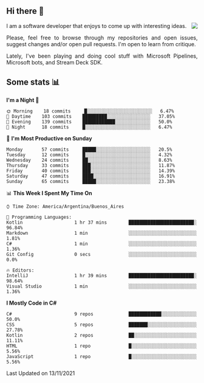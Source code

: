 ## Hi there :slightly_smiling_face:

<img src="https://github-readme-stats.vercel.app/api?username=victorgrycuk&show_icons=true&count_private=true&title_color=F7941E&icon_color=F7941E" align="right">

<p align="justify">
I am a software developer that enjoys to come up with interesting ideas.
<p/>

<p align= "justify">
Please, feel free to browse through my repositories and open issues, suggest changes and/or open pull requests. I'm open to learn from critique.
<p/>

<p align= "justify">
Lately, I've been playing and doing cool stuff with Microsoft Pipelines, Microsoft bots, and Stream Deck SDK.
<p/>

## Some stats :bar_chart:
<!--START_SECTION:waka-->
**I'm a Night 🦉** 

```text
🌞 Morning    18 commits     █░░░░░░░░░░░░░░░░░░░░░░░░   6.47% 
🌆 Daytime    103 commits    █████████░░░░░░░░░░░░░░░░   37.05% 
🌃 Evening    139 commits    ████████████░░░░░░░░░░░░░   50.0% 
🌙 Night      18 commits     █░░░░░░░░░░░░░░░░░░░░░░░░   6.47%

```
📅 **I'm Most Productive on Sunday** 

```text
Monday       57 commits     █████░░░░░░░░░░░░░░░░░░░░   20.5% 
Tuesday      12 commits     █░░░░░░░░░░░░░░░░░░░░░░░░   4.32% 
Wednesday    24 commits     ██░░░░░░░░░░░░░░░░░░░░░░░   8.63% 
Thursday     33 commits     ███░░░░░░░░░░░░░░░░░░░░░░   11.87% 
Friday       40 commits     ███░░░░░░░░░░░░░░░░░░░░░░   14.39% 
Saturday     47 commits     ████░░░░░░░░░░░░░░░░░░░░░   16.91% 
Sunday       65 commits     █████░░░░░░░░░░░░░░░░░░░░   23.38%

```


📊 **This Week I Spent My Time On** 

```text
⌚︎ Time Zone: America/Argentina/Buenos_Aires

💬 Programming Languages: 
Kotlin                   1 hr 37 mins        ████████████████████████░   96.84% 
Markdown                 1 min               ░░░░░░░░░░░░░░░░░░░░░░░░░   1.81% 
C#                       1 min               ░░░░░░░░░░░░░░░░░░░░░░░░░   1.36% 
Git Config               0 secs              ░░░░░░░░░░░░░░░░░░░░░░░░░   0.0%

🔥 Editors: 
IntelliJ                 1 hr 39 mins        ████████████████████████░   98.64% 
Visual Studio            1 min               ░░░░░░░░░░░░░░░░░░░░░░░░░   1.36%

```

**I Mostly Code in C#** 

```text
C#                       9 repos             ████████████░░░░░░░░░░░░░   50.0% 
CSS                      5 repos             ███████░░░░░░░░░░░░░░░░░░   27.78% 
Kotlin                   2 repos             ██░░░░░░░░░░░░░░░░░░░░░░░   11.11% 
HTML                     1 repo              █░░░░░░░░░░░░░░░░░░░░░░░░   5.56% 
JavaScript               1 repo              █░░░░░░░░░░░░░░░░░░░░░░░░   5.56%

```



 Last Updated on 13/11/2021
<!--END_SECTION:waka-->
